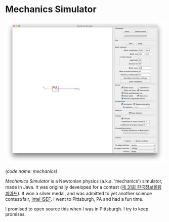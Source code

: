 # Mechanics Simulator

![screenshot!](screenshot.png)

*(code name: mechanics)*

*Mechanics Simulator* is a Newtonian physics (a.k.a. 'mechanics') simulator, made in Java. It was originally developed for a contest ([제 31회 한국정보올림피아드](https://www.digitalculture.or.kr/sub06/InfoOlympiad.do)). It won a silver medal, and was admitted to yet another science contest/fair, [Intel ISEF](https://student.societyforscience.org/intel-isef). I went to Pittsburgh, PA and had a fun time.

I promised to open source this when I was in Pittsburgh. I try to keep promises.